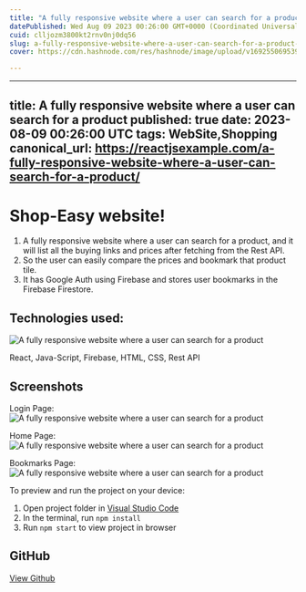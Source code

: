 ```yaml
---
title: "A fully responsive website where a user can search for a product"
datePublished: Wed Aug 09 2023 00:26:00 GMT+0000 (Coordinated Universal Time)
cuid: clljozm3800kt2rnv0nj0dq56
slug: a-fully-responsive-website-where-a-user-can-search-for-a-product-1
cover: https://cdn.hashnode.com/res/hashnode/image/upload/v1692550695398/03e231cc-9825-4d4a-b802-c376a38ab315.jpeg

---
```


---
title: A fully responsive website where a user can search for a product
published: true
date: 2023-08-09 00:26:00 UTC
tags: WebSite,Shopping
canonical_url: https://reactjsexample.com/a-fully-responsive-website-where-a-user-can-search-for-a-product/
---

# Shop-Easy website!

1. A fully responsive website where a user can search for a product, and it will list all the buying links and prices after fetching from the Rest API.
2. So the user can easily compare the prices and bookmark that product tile.
3. It has Google Auth using Firebase and stores user bookmarks in the Firebase Firestore.

## Technologies used:
 ![A fully responsive website where a user can search for a product](https://cdn.hashnode.com/res/hashnode/image/upload/v1692550695398/03e231cc-9825-4d4a-b802-c376a38ab315.jpeg)

React, Java-Script, Firebase, HTML, CSS, Rest API

## Screenshots

Login Page: ![A fully responsive website where a user can search for a product](https://cdn.hashnode.com/res/hashnode/image/upload/v1692550697326/63b743d1-7948-42b7-a989-e6c47707d3fd.png)

Home Page: ![A fully responsive website where a user can search for a product](https://cdn.hashnode.com/res/hashnode/image/upload/v1692550699481/2dd199ab-a8a8-41aa-a9bb-2165b3983b1f.png)

Bookmarks Page: ![A fully responsive website where a user can search for a product](https://cdn.hashnode.com/res/hashnode/image/upload/v1692550701804/cae8c7f1-1be7-4a36-bee3-75ed15d0020b.png)

To preview and run the project on your device:

1. Open project folder in [Visual Studio Code](https://code.visualstudio.com/download)
2. In the terminal, run `npm install`
3. Run `npm start` to view project in browser

## GitHub

[View Github](https://github.com/t4nm4y/shop-easy-website?ref=reactjsexample.com)